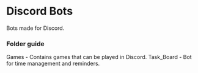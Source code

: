 # Discord Bots
Bots made for Discord.

### Folder guide
Games - Contains games that can be played in Discord.
Task_Board - Bot for time management and reminders.